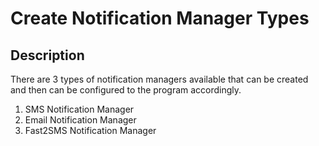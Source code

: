 # Create Notification Manager Types

## Description

There are 3 types of notification managers available that can be created and then can be configured to the program accordingly.

1. SMS Notification Manager
2. Email Notification Manager
3. Fast2SMS Notification Manager
